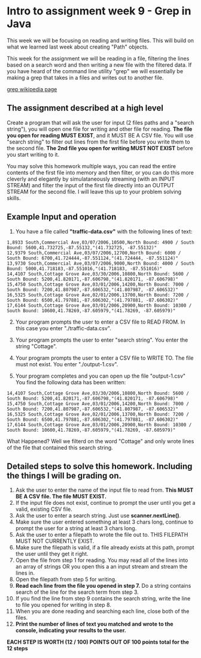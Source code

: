 # Intro to assignment week 9 - Grep in Java

This week we will be focusing on reading and writing files. This will build on what we learned last week about
creating "Path" objects.

This week for the assignment we will be reading in a file, filtering the lines based on a search word and then
writing a new file with the filtered data. If you have heard of the command line utility "grep" we will essentially be
making a grep that takes in a files and writes out to another file.

[grep wikipedia page](https://en.wikipedia.org/wiki/Grep)


## The assignment described at a high level

 Create a program that will ask the user for input (2 files paths and a "search string"), you will open one file for writing and other file for reading. __The file you open for reading MUST EXIST__, and it MUST BE A CSV file. You will use "search string" to filter out lines from the first file before you write them to the second file. __The 2nd file you open for writing MUST NOT EXIST__ before you start writing to it.
 
You may solve this homework multiple ways, you can read the entire contents of the first file into memory and then filter, or you can do this more cleverly and elegantly by simulataneously streaming (with an INPUT STREAM) and filter the input of the first file directly into an OUTPUT STREAM for the second file. I will leave this up to your problem solving skills.



## Example Input and operation

1. You have a file called __"traffic-data.csv"__ with the following lines of text:

```
1,8933 South,Commercial Ave,03/07/2006,10500,North Bound: 4900 / South Bound: 5600,41.732725,-87.55132,"(41.732725, -87.55132)"
12,9379 South,Commercial Ave,03/07/2006,12700,North Bound: 6000 / South Bound: 6700,41.724444,-87.551124,"(41.724444, -87.551124)"
13,9730 South,Commercial Ave,03/07/2006,9000,North Bound: 4000 / South Bound: 5000,41.718183,-87.551016,"(41.718183, -87.551016)"
14,4107 South,Cottage Grove Ave,03/30/2006,10800,North Bound: 5600 / South Bound: 5200,41.820171,-87.606798,"(41.820171, -87.606798)"
15,4750 South,Cottage Grove Ave,03/01/2006,14200,North Bound: 7000 / South Bound: 7200,41.807987,-87.606532,"(41.807987, -87.606532)"
16,5325 South,Cottage Grove Ave,02/01/2006,13700,North Bound: 7200 / South Bound: 6500,41.797881,-87.606302,"(41.797881, -87.606302)"
17,6144 South,Cottage Grove Ave,03/01/2006,20900,North Bound: 10300 / South Bound: 10600,41.78269,-87.605979,"(41.78269, -87.605979)"

```

2. Your program prompts the user to enter a CSV file to READ FROM. In this case you enter "./traffic-data.csv".

3. Your program prompts the user to enter "search string". You enter the string "Cottage".

4. Your program prompts the user to enter a CSV file to WRITE TO. The file must not exist. You enter "./output-1.csv".

5. Your program completes and you can open up the file "output-1.csv" You find the following data has been written:

```
14,4107 South,Cottage Grove Ave,03/30/2006,10800,North Bound: 5600 / South Bound: 5200,41.820171,-87.606798,"(41.820171, -87.606798)"
15,4750 South,Cottage Grove Ave,03/01/2006,14200,North Bound: 7000 / South Bound: 7200,41.807987,-87.606532,"(41.807987, -87.606532)"
16,5325 South,Cottage Grove Ave,02/01/2006,13700,North Bound: 7200 / South Bound: 6500,41.797881,-87.606302,"(41.797881, -87.606302)"
17,6144 South,Cottage Grove Ave,03/01/2006,20900,North Bound: 10300 / South Bound: 10600,41.78269,-87.605979,"(41.78269, -87.605979)"
```

What Happened? Well we filterd on the word "Cottage" and only wrote lines of the file that contained this search string. 



## Detailed steps to solve this homework. Including the things I will be grading on.

 1. Ask the user to enter the name of the input file to read from. __This MUST BE A CSV file. The file MUST EXIST.__
 2. If the input file does not exist, continue to prompt the user until you get a valid, existing CSV file.
 3. Ask the user to enter a search string. Just use __scanner.nextLine()__.
 4. Make sure the user entered something at least 3 chars long,  continue to prompt the user for a string at least 3 chars long.
 5. Ask the user to enter a filepath to wrote the file out to. THIS FILEPATH MUST NOT CURRENTLY EXIST.
 6. Make sure the filepath is valid, if a file already exists at this path, prompt the user until they get it right.
 7. Open the file from step 1 for reading. You may read all of the lines into an array of strings OR you open this a an input stream and stream the lines in.
 8. Open the filepath from step 5 for writing. 
 9. __Read each line from the file you opened in step 7.__ Do a string contains search of the line for the search term from step 3.
 10. If you find the line from step 9 contains the search string, write the line to file you opened for writing in step 8.
 11. When you are done reading and searching each line, close both of the files.
 12. __Print the number of lines of text you matched and wrote to the console, indicating your results to the user.__
 
 __EACH STEP IS WORTH (12 / 100) POINTS OUT OF 100 points total for the 12 steps__
 
 
